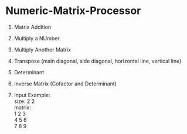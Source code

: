 # Numeric-Matrix-Processor
1. Matrix Addition
2. Multiply a NUmber
3. Multiply Another Matrix
4. Transpose (main diagonal, side diagonal, horizontal line, vertical line)
5. Determinant
6. Inverse Matrix (Cofactor and Determinant)

7. Input Example:<br>
size: 2 2 <br>
matrix: <br>
1 2 3 <br>
4 5 6 <br>
7 8 9 <br>
